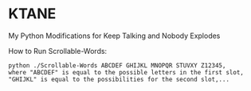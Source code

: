 # KTANE
My Python Modifications for Keep Talking and Nobody Explodes

How to Run Scrollable-Words:
```assembly
python ./Scrollable-Words ABCDEF GHIJKL MNOPQR STUVXY Z12345,
where "ABCDEF" is equal to the possible letters in the first slot,
"GHIJKL" is equal to the possibilities for the second slot,...
```
